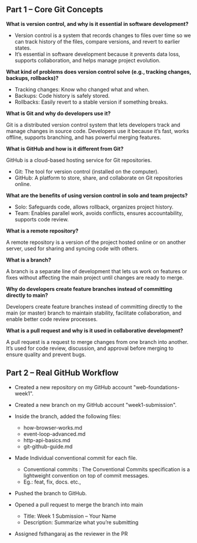 ## Part 1 – Core Git Concepts

**What is version control, and why is it essential in software development?**

- Version control is a system that records changes to files over time so we can track history of the files, compare versions, and revert to earlier states.
- It’s essential in software development because it prevents data loss, supports collaboration, and helps manage project evolution.

**What kind of problems does version control solve (e.g., tracking changes, backups, rollbacks)?**

- Tracking changes: Know who changed what and when.
- Backups: Code history is safely stored.
- Rollbacks: Easily revert to a stable version if something breaks.

**What is Git and why do developers use it?**

Git is a distributed version control system that lets developers track and manage changes in source code. Developers use it because it’s fast, works offline, supports branching, and has powerful merging features.

**What is GitHub and how is it different from Git?**

GitHub is a cloud-based hosting service for Git repositories.

- Git: The tool for version control (installed on the computer).
- GitHub: A platform to store, share, and collaborate on Git repositories online.

**What are the benefits of using version control in solo and team projects?**

- Solo: Safeguards code, allows rollback, organizes project history.
- Team: Enables parallel work, avoids conflicts, ensures accountability, supports code review.

**What is a remote repository?**

A remote repository is a version of the project hosted online or on another server, used for sharing and syncing code with others.

**What is a branch?**

A branch is a separate line of development that lets us work on features or fixes without affecting the main project until changes are ready to merge.

**Why do developers create feature branches instead of committing directly to main?**

Developers create feature branches instead of committing directly to the main (or master) branch to maintain stability, facilitate collaboration, and enable better code review processes.

**What is a pull request and why is it used in collaborative development?**

A pull request is a request to merge changes from one branch into another. It’s used for code review, discussion, and approval before merging to ensure quality and prevent bugs.

## Part 2 – Real GitHub Workflow

- Created a new repository on my GitHub account "web-foundations-week1".

- Created a new branch on my GitHub account "week1-submission".

- Inside the branch, added the following files:

  - how-browser-works.md
  - event-loop-advanced.md
  - http-api-basics.md
  - git-github-guide.md

- Made Individual conventional commit for each file.

  - Conventional commits : The Conventional Commits specification is a lightweight convention on top of commit messages.
  - Eg.: feat, fix, docs. etc.,

- Pushed the branch to GitHub.

- Opened a pull request to merge the branch into main

  - Title: Week 1 Submission – Your Name
  - Description: Summarize what you’re submitting

- Assigned fsthangaraj as the reviewer in the PR
